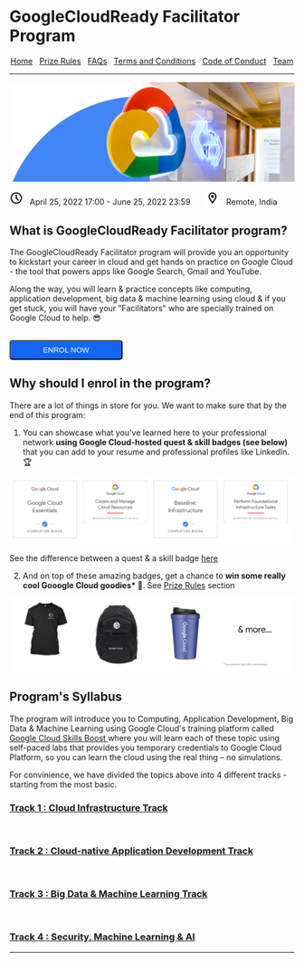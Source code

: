 # GoogleCloudReady Facilitator Program

<center>
    <a href="https://dot-space.github.io/GCRF-22/">Home</a>
    &nbsp;
    <a href="https://dot-space.github.io/GCRF-22/prize">Prize Rules</a>
    &nbsp;
    <a href="https://dot-space.github.io/GCRF-22/faqs">FAQs</a>
    &nbsp;
    <a href="https://dot-space.github.io/GCRF-22/tnc">Terms and Conditions</a>
    &nbsp;
    <a href="https://dot-space.github.io/GCRF-22/coc">Code of Conduct</a>
    &nbsp;
    <a href="https://dot-space.github.io/GCRF-22/team">Team</a>
</center>

---

<img src="img/banner.png">

<img src="img/clock.png"> &nbsp; April 25, 2022 17:00 - June 25, 2022 23:59 &nbsp; &nbsp; &nbsp; <img src="img/location.png"> &nbsp; Remote, India

## What is GoogleCloudReady Facilitator program?

<p>
The GoogleCloudReady Facilitator program will provide you an opportunity to kickstart your career in cloud and get hands on practice on Google Cloud - the tool that powers apps like Google Search, Gmail and YouTube.

Along the way, you will learn & practice concepts like computing, application development, big data & machine learning using cloud & if you get stuck, you will have your "Facilitators" who are specially trained on Google Cloud to help. 😎

<br>

<a href="https://forms.gle/mTCHGw3cdEojdH4M6">
<button style="background-color: #1266f1; color: white; border-radius: 5px; width: 200px; height: 35px">ENROL NOW</button>
</a>

</p>

## Why should I enrol in the program?

<p>
There are a lot of things in store for you. We want to make sure that by the end of this program:

1. You can showcase what you've learned here to your professional network <b> using Google Cloud-hosted quest & skill badges (see below) </b> that you can add to your resume and professional profiles like LinkedIn. 🏆

<img src="img/badges.png" />

See the difference between a quest & a skill badge <a href="https://services.google.com/fh/files/emails/diff_quests_skillbadges.png">here</a>

2. And on top of these amazing badges, get a chance to <b> win some really cool Gooogle Cloud goodies\* 💪</b>. See [Prize Rules](https://dot-space.github.io/GCRF-22/prize) section

<img src="img/prizes_home.png" />

</p>

## Program's Syllabus

<p>
The program will introduce you to Computing, Application Development, Big Data & Machine Learning using Google Cloud's training platform called <a href="https://www.cloudskillsboost.google/" target="_blank"> Google Cloud Skills Boost </a>where you will learn each of these topic using self-paced labs that provides you temporary credentials to Google Cloud Platform, so you can learn the cloud using the real thing – no simulations.

For convinience, we have divided the topics above into 4 different tracks - starting from the most basic.

### [Track 1 : Cloud Infrastructure Track](https://dot-space.github.io/GCRF-22/track_1)

<br>

### [Track 2 : Cloud-native Application Development Track](https://dot-space.github.io/GCRF-22/track_2)

<br>

### [Track 3 : Big Data & Machine Learning Track](https://dot-space.github.io/GCRF-22/track_3)

<br>

### [Track 4 : Security, Machine Learning & AI](https://dot-space.github.io/GCRF-22/track_4)

</p>

---
